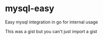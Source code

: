 # mysql-easy
Easy mysql integration in go for internal usage

This was a gist but you can't just import a gist
